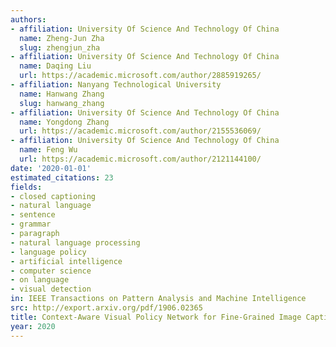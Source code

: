 ```yaml
---
authors:
- affiliation: University Of Science And Technology Of China
  name: Zheng-Jun Zha
  slug: zhengjun_zha
- affiliation: University Of Science And Technology Of China
  name: Daqing Liu
  url: https://academic.microsoft.com/author/2885919265/
- affiliation: Nanyang Technological University
  name: Hanwang Zhang
  slug: hanwang_zhang
- affiliation: University Of Science And Technology Of China
  name: Yongdong Zhang
  url: https://academic.microsoft.com/author/2155536069/
- affiliation: University Of Science And Technology Of China
  name: Feng Wu
  url: https://academic.microsoft.com/author/2121144100/
date: '2020-01-01'
estimated_citations: 23
fields:
- closed captioning
- natural language
- sentence
- grammar
- paragraph
- natural language processing
- language policy
- artificial intelligence
- computer science
- on language
- visual detection
in: IEEE Transactions on Pattern Analysis and Machine Intelligence
src: http://export.arxiv.org/pdf/1906.02365
title: Context-Aware Visual Policy Network for Fine-Grained Image Captioning.
year: 2020
---
```

